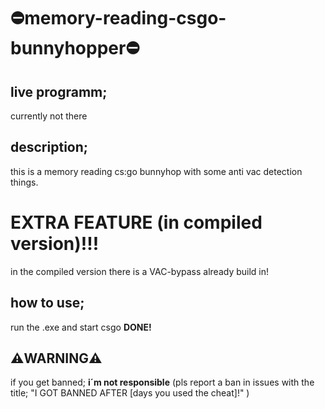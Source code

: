 # ⛔memory-reading-csgo-bunnyhopper⛔

## live programm;
currently not there

## description;
this is a memory reading cs:go bunnyhop with some anti vac detection things.

# EXTRA FEATURE (in compiled version)!!!
in the compiled version there is a VAC-bypass already build in!

## how to use;
run the .exe and start csgo
**DONE!**
 
## ⚠️**WARNING**⚠️
if you get banned;
**i´m not responsible**
(pls report a ban in issues with the title; "I GOT BANNED AFTER [days you used the cheat]!" )
 
